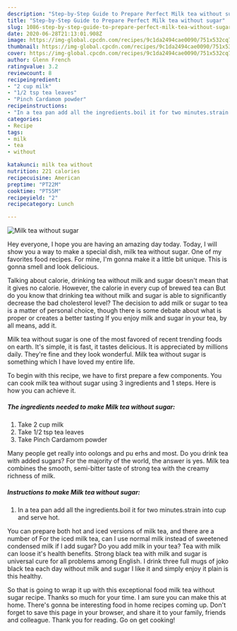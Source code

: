 ```yaml
---
description: "Step-by-Step Guide to Prepare Perfect Milk tea without sugar"
title: "Step-by-Step Guide to Prepare Perfect Milk tea without sugar"
slug: 1086-step-by-step-guide-to-prepare-perfect-milk-tea-without-sugar
date: 2020-06-28T21:13:01.908Z
image: https://img-global.cpcdn.com/recipes/9c1da2494cae0090/751x532cq70/milk-tea-without-sugar-recipe-main-photo.jpg
thumbnail: https://img-global.cpcdn.com/recipes/9c1da2494cae0090/751x532cq70/milk-tea-without-sugar-recipe-main-photo.jpg
cover: https://img-global.cpcdn.com/recipes/9c1da2494cae0090/751x532cq70/milk-tea-without-sugar-recipe-main-photo.jpg
author: Glenn French
ratingvalue: 3.2
reviewcount: 8
recipeingredient:
- "2 cup milk"
- "1/2 tsp tea leaves"
- "Pinch Cardamom powder"
recipeinstructions:
- "In a tea pan add all the ingredients.boil it for two minutes.strain into cup and serve hot."
categories:
- Recipe
tags:
- milk
- tea
- without

katakunci: milk tea without 
nutrition: 221 calories
recipecuisine: American
preptime: "PT22M"
cooktime: "PT55M"
recipeyield: "2"
recipecategory: Lunch

---
```



![Milk tea without sugar](https://img-global.cpcdn.com/recipes/9c1da2494cae0090/751x532cq70/milk-tea-without-sugar-recipe-main-photo.jpg)

Hey everyone, I hope you are having an amazing day today. Today, I will show you a way to make a special dish, milk tea without sugar. One of my favorites food recipes. For mine, I'm gonna make it a little bit unique. This is gonna smell and look delicious.

Talking about calorie, drinking tea without milk and sugar doesn&#39;t mean that it gives no calorie. However, the calorie in every cup of brewed tea can But do you know that drinking tea without milk and sugar is able to significantly decrease the bad cholesterol level? The decision to add milk or sugar to tea is a matter of personal choice, though there is some debate about what is proper or creates a better tasting If you enjoy milk and sugar in your tea, by all means, add it.

Milk tea without sugar is one of the most favored of recent trending foods on earth. It's simple, it is fast, it tastes delicious. It is appreciated by millions daily. They're fine and they look wonderful. Milk tea without sugar is something which I have loved my entire life.


To begin with this recipe, we have to first prepare a few components. You can cook milk tea without sugar using 3 ingredients and 1 steps. Here is how you can achieve it.

<!--inarticleads1-->

##### The ingredients needed to make Milk tea without sugar:

1. Take 2 cup milk
1. Take 1/2 tsp tea leaves
1. Take Pinch Cardamom powder


Many people get really into oolongs and pu erhs and most. Do you drink tea with added sugars? For the majority of the world, the answer is yes. Milk tea combines the smooth, semi-bitter taste of strong tea with the creamy richness of milk. 

<!--inarticleads2-->

##### Instructions to make Milk tea without sugar:

1. In a tea pan add all the ingredients.boil it for two minutes.strain into cup and serve hot.


You can prepare both hot and iced versions of milk tea, and there are a number of For the iced milk tea, can I use normal milk instead of sweetened condensed milk if I add sugar? Do you add milk in your tea? Tea with milk can loose it&#39;s health benefits. Strong black tea with milk and sugar is universal cure for all problems among English. I drink three full mugs of joko black tea each day without milk and sugar I like it and simply enjoy it plain is this healthy. 

So that is going to wrap it up with this exceptional food milk tea without sugar recipe. Thanks so much for your time. I am sure you can make this at home. There's gonna be interesting food in home recipes coming up. Don't forget to save this page in your browser, and share it to your family, friends and colleague. Thank you for reading. Go on get cooking!
